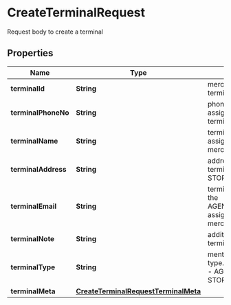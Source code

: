

# CreateTerminalRequest

Request body to create a terminal

## Properties

| Name | Type | Description | Notes |
|------------ | ------------- | ------------- | -------------|
|**terminalId** | **String** | merchant’s internal terminal id |  |
|**terminalPhoneNo** | **String** | phone number assigned to the terminal |  |
|**terminalName** | **String** | terminal name to be assigned by merchants |  |
|**terminalAddress** | **String** | address of the terminal. required for STOREFRONT |  [optional] |
|**terminalEmail** | **String** | terminal email ID of the AGENT/STOREFRONT assigned by merchants. |  |
|**terminalNote** | **String** | additional note for terminal |  [optional] |
|**terminalType** | **String** | mention the terminal type. possible values - AGENT, STOREFRONT. |  |
|**terminalMeta** | [**CreateTerminalRequestTerminalMeta**](CreateTerminalRequestTerminalMeta.md) |  |  [optional] |



